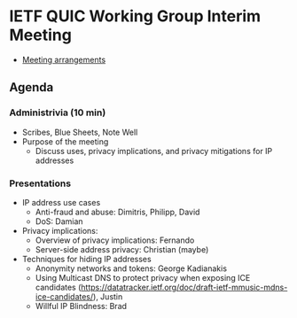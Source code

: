 # IETF QUIC Working Group Interim Meeting

* [Meeting arrangements](#)

## Agenda

### Administrivia (10 min)
  * Scribes, Blue Sheets, Note Well
  * Purpose of the meeting
    * Discuss uses, privacy implications, and privacy mitigations for IP addresses

### Presentations

* IP address use cases
    * Anti-fraud and abuse: Dimitris, Philipp, David
    * DoS: Damian
* Privacy implications: 
    * Overview of privacy implications: Fernando
    * Server-side address privacy: Christian (maybe)
* Techniques for hiding IP addresses
    * Anonymity networks and tokens: George Kadianakis
    * Using Multicast DNS to protect privacy when exposing ICE candidates (https://datatracker.ietf.org/doc/draft-ietf-mmusic-mdns-ice-candidates/), Justin
    * Willful IP Blindness: Brad

